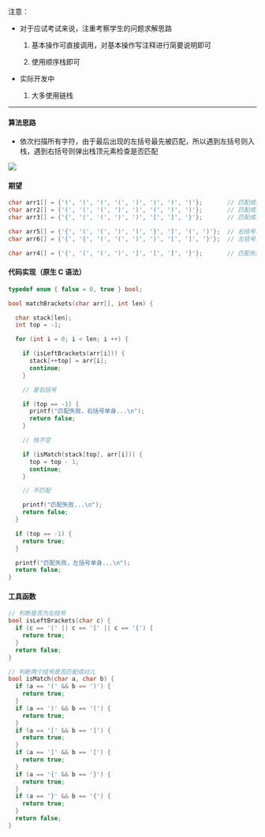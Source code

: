 注意：

- 对于应试考试来说，注重考察学生的问题求解思路

  1. 基本操作可直接调用，对基本操作写注释进行简要说明即可

  2. 使用顺序栈即可

- 实际开发中

  1. 大多使用链栈

---

#### 算法思路

- 依次扫描所有字符，由于最后出现的左括号最先被匹配，所以遇到左括号则入栈，遇到右括号则弹出栈顶元素检查是否匹配

![](https://gitee.com/pj-l/imgs-1/raw/master/screenShot/image-20211013120349001.png)

#### 期望

```c
char arr1[] = {'(', '(', '(', '(', ')', ')', ')', ')'};       // 匹配成功
char arr2[] = {'(', '(', '(', ')', ')', '(', ')', ')'};       // 匹配成功
char arr3[] = {'{', '(', '(', ')', ')', '[', ']', '}'};       // 匹配成功

char arr5[] = {'{', '(', '(', ')', ')', '}', ']', '(', ')'};  // 右括号单身
char arr6[] = {'{', '{', '(', '(', ')', ')', '[', ']', '}'};  // 左括号单身

char arr4[] = {'{', '(', '(', ')', ']', '[', ']', '}'};       // 匹配失败
```

#### 代码实现（原生 C 语法）

```c
typedef enum { false = 0, true } bool;
```

```c
bool matchBrackets(char arr[], int len) {

  char stack[len];
  int top = -1;

  for (int i = 0; i < len; i ++) {

    if (isLeftBrackets(arr[i])) {
      stack[++top] = arr[i];
      continue;
    }

    // 是右括号

    if (top == -1) {
      printf("匹配失败，右括号单身...\n");
      return false;
    }

    // 栈不空

    if (isMatch(stack[top], arr[i])) {
      top = top - 1;
      continue;
    }

    // 不匹配

    printf("匹配失败...\n");
    return false;
  }

  if (top == -1) {
    return true;
  }

  printf("匹配失败，左括号单身...\n");
  return false;
}
```

#### 工具函数

```c
// 判断是否为左括号
bool isLeftBrackets(char c) {
  if (c == '(' || c == '[' || c == '{') {
    return true;
  }
  return false;
}
```

```c
// 判断两个括号是否匹配成对儿
bool isMatch(char a, char b) {
  if (a == '(' && b == ')') {
    return true;
  }
  if (a == ')' && b == '(') {
    return true;
  }
  if (a == '[' && b == ']') {
    return true;
  }
  if (a == ']' && b == '[') {
    return true;
  }
  if (a == '{' && b == '}') {
    return true;
  }
  if (a == '}' && b == '{') {
    return true;
  }
  return false;
}
```
